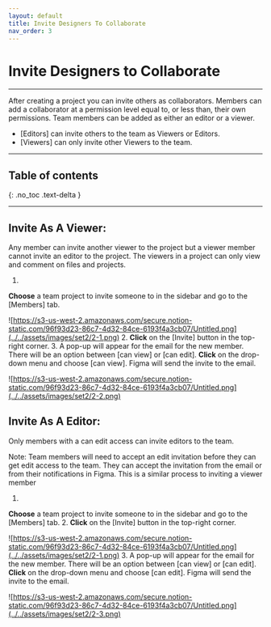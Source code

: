 ```yaml
---
layout: default
title: Invite Designers To Collaborate
nav_order: 3
---
```


# Invite Designers to Collaborate

---

After creating a project you can invite others as collaborators. Members can add a collaborator at a permission level equal to, or less than, their own permissions. Team members can be added as either an editor or a viewer.

- [Editors] can invite others to the team as Viewers or Editors.
- [Viewers] can only invite other Viewers to the team.

---

## Table of contents
{: .no_toc .text-delta }

---

## Invite As A Viewer:

Any member can invite another viewer to the project but a viewer member cannot invite an editor to the project. The viewers in a project can only view and comment on files and projects.

1.
**Choose** a team project to invite someone to in the sidebar and go to the [Members] tab.

![https://s3-us-west-2.amazonaws.com/secure.notion-static.com/96f93d23-86c7-4d32-84ce-6193f4a3cb07/Untitled.png](../../assets/images/set2/2-1.png)
2.
**Click** on the [Invite] button in the top-right corner.
3.
A pop-up will appear for the email for the new member. There will be an option between [can view] or [can edit]. **Click** on the drop-down menu and choose [can view]. Figma will send the invite to the email.

![https://s3-us-west-2.amazonaws.com/secure.notion-static.com/96f93d23-86c7-4d32-84ce-6193f4a3cb07/Untitled.png](../../assets/images/set2/2-2.png)

## Invite As A Editor:

Only members with a can edit access can invite editors to the team.

Note: Team members will need to accept an edit invitation before they can get edit access to the team. They can accept the invitation from the email or from their notifications in Figma. This is a similar process to inviting a viewer member

1.
**Choose** a team project to invite someone to in the sidebar and go to the [Members] tab.
2.
**Click** on the [Invite] button in the top-right corner.

![https://s3-us-west-2.amazonaws.com/secure.notion-static.com/96f93d23-86c7-4d32-84ce-6193f4a3cb07/Untitled.png](../../assets/images/set2/2-1.png)
3.
A pop-up will appear for the email for the new member. There will be an option between [can view] or [can edit]. **Click** on the drop-down menu and choose [can edit]. Figma will send the invite to the email.

![https://s3-us-west-2.amazonaws.com/secure.notion-static.com/96f93d23-86c7-4d32-84ce-6193f4a3cb07/Untitled.png](../../assets/images/set2/2-3.png)
